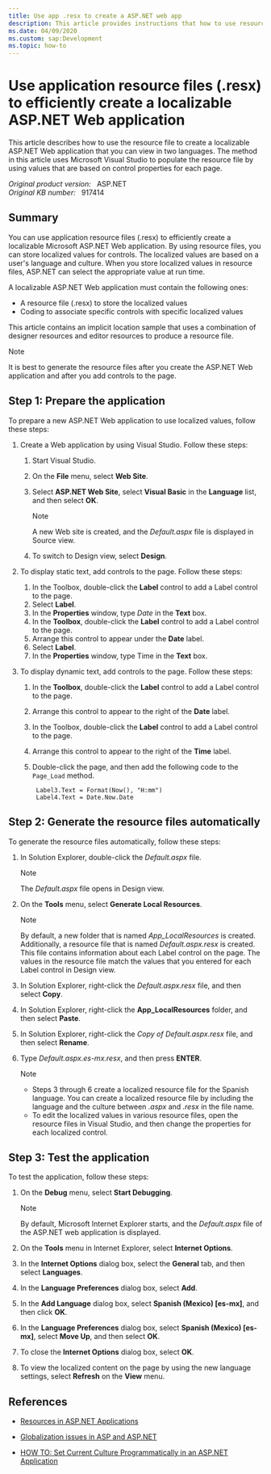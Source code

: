 ```yaml
---
title: Use app .resx to create a ASP.NET web app
description: This article provides instructions that how to use resource files (.resx) to efficiently create a localizable ASP.NET Web application.
ms.date: 04/09/2020
ms.custom: sap:Development
ms.topic: how-to
---
```

# Use application resource files (.resx) to efficiently create a localizable ASP.NET Web application

This article describes how to use the resource file to create a localizable ASP.NET Web application that you can view in two languages. The method in this article uses Microsoft Visual Studio to populate the resource file by using values that are based on control properties for each page.

_Original product version:_ &nbsp; ASP.NET  
_Original KB number:_ &nbsp; 917414

## Summary

You can use application resource files (.resx) to efficiently create a localizable Microsoft ASP.NET Web application. By using resource files, you can store localized values for controls. The localized values are based on a user's language and culture. When you store localized values in resource files, ASP.NET can select the appropriate value at run time.

A localizable ASP.NET Web application must contain the following ones:

- A resource file (.resx) to store the localized values
- Coding to associate specific controls with specific localized values

This article contains an implicit location sample that uses a combination of designer resources and editor resources to produce a resource file.

> [!NOTE]
> It is best to generate the resource files after you create the ASP.NET Web application and after you add controls to the page.

## Step 1: Prepare the application

To prepare a new ASP.NET Web application to use localized values, follow these steps:

1. Create a Web application by using Visual Studio. Follow these steps:
    1. Start Visual Studio.
    2. On the **File** menu, select **Web Site**.
    3. Select **ASP.NET Web Site**, select **Visual Basic** in the **Language** list, and then select **OK**.
  
        > [!NOTE]
        > A new Web site is created, and the *Default.aspx* file is displayed in Source view.

    4. To switch to Design view, select **Design**.

2. To display static text, add controls to the page. Follow these steps:
    1. In the Toolbox, double-click the **Label** control to add a Label control to the page.
    2. Select **Label**.
    3. In the **Properties** window, type *Date* in the **Text** box.
    4. In the **Toolbox**, double-click the **Label** control to add a Label control to the page.
    5. Arrange this control to appear under the **Date** label.
    6. Select **Label**.
    7. In the **Properties** window, type Time in the **Text** box.

3. To display dynamic text, add controls to the page. Follow these steps:
    1. In the **Toolbox**, double-click the **Label** control to add a Label control to the page.
    2. Arrange this control to appear to the right of the **Date** label.
    3. In the Toolbox, double-click the **Label** control to add a Label control to the page.
    4. Arrange this control to appear to the right of the **Time** label.
    5. Double-click the page, and then add the following code to the `Page_Load` method.

        ```aspx-vb
         Label3.Text = Format(Now(), "H:mm")
         Label4.Text = Date.Now.Date
        ```

## Step 2: Generate the resource files automatically

To generate the resource files automatically, follow these steps:

1. In Solution Explorer, double-click the *Default.aspx* file.

    > [!NOTE]
    > The *Default.aspx* file opens in Design view.

2. On the **Tools** menu, select **Generate Local Resources**.

    > [!NOTE]
    > By default, a new folder that is named *App_LocalResources* is created. Additionally, a resource file that is named *Default.aspx.resx* is created. This file contains information about each Label control on the page. The values in the resource file match the values that you entered for each Label control in Design view.

3. In Solution Explorer, right-click the *Default.aspx.resx* file, and then select **Copy**.

4. In Solution Explorer, right-click the **App_LocalResources** folder, and then select **Paste**.

5. In Solution Explorer, right-click the *Copy of Default.aspx.resx* file, and then select **Rename**.

6. Type *Default.aspx.es-mx.resx*, and then press **ENTER**.

    > [!NOTE]
    > - Steps 3 through 6 create a localized resource file for the Spanish language. You can create a localized resource file by including the language and the culture between *.aspx* and *.resx* in the file name.
    > - To edit the localized values in various resource files, open the resource files in Visual Studio, and then change the properties for each localized control.

## Step 3: Test the application

To test the application, follow these steps:

1. On the **Debug** menu, select **Start Debugging**.

    > [!NOTE]
    > By default, Microsoft Internet Explorer starts, and the *Default.aspx* file of the ASP.NET web application is displayed.

2. On the **Tools** menu in Internet Explorer, select **Internet Options**.

3. In the **Internet Options** dialog box, select the **General** tab, and then select **Languages**.

4. In the **Language Preferences** dialog box, select **Add**.

5. In the **Add Language** dialog box, select **Spanish (Mexico) [es-mx]**, and then click **OK**.

6. In the **Language Preferences** dialog box, select **Spanish (Mexico) [es-mx]**, select **Move Up**, and then select **OK**.

7. To close the **Internet Options** dialog box, select **OK**.

8. To view the localized content on the page by using the new language settings, select **Refresh** on the **View** menu.

## References

- [Resources in ASP.NET Applications](/previous-versions/dotnet/netframework-1.1/1ztca10y(v=vs.71))

- [Globalization issues in ASP and ASP.NET](https://support.microsoft.com/help/893663)

- [HOW TO: Set Current Culture Programmatically in an ASP.NET Application](https://support.microsoft.com/help/306162)
